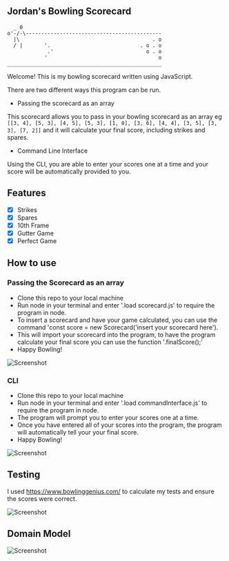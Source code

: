 ## Jordan's Bowling Scorecard

```
  _ 0
o'-/-\--------------------------------------------
  |\                                           . o
  / |       '.                             . o . o
             .'                              o . o
            '                                    o
__________________________________________________
```

Welcome! This is my bowling scorecard written using JavaScript. 

There are two different ways this program can be run. 

- Passing the scorecard as an array

This scorecard allows you to pass in your bowling scorecard as an array eg ```[[3, 4], [5, 3], [4, 5], [5, 3], [1, 0], [3, 6], [4, 4], [3, 5], [3, 3], [7, 2]]``` and it will calculate your final score, including strikes and spares. 

- Command Line Interface

Using the CLI, you are able to enter your scores one at a time and your score will be automatically provided to you.

## Features

  * [X] Strikes
  * [X] Spares
  * [X] 10th Frame
  * [X] Gutter Game
  * [X] Perfect Game

## How to use

### Passing the Scorecard as an array

- Clone this repo to your local machine
- Run node in your terminal and enter '.load scorecard.js' to require the program in node.
- To insert a scorecard and have your game calculated, you can use the command 'const score = new Scorecard('insert your scorecard here').
- This will import your scorecard into the program, to have the program calculate your final score you can use the function '.finalScore();'
- Happy Bowling! 

![Screenshot](https://imgur.com/pl7EkjY.png)

### CLI

- Clone this repo to your local machine
- Run node in your terminal and enter '.load commandInterface.js' to require the program in node.
- The program will prompt you to enter your scores one at a time.
- Once you have entered all of your scores into the program, the program will automatically tell your your final score.
- Happy Bowling! 

![Screenshot](https://imgur.com/D3YauuB.png)

## Testing

I used https://www.bowlinggenius.com/ to calculate my tests and ensure the scores were correct.

![Screenshot](https://imgur.com/1XinoDn.png)

## Domain Model

![Screenshot](https://imgur.com/IupQmSd.png)
